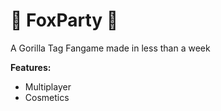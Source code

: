 # 🦊 FoxParty 🦊

A Gorilla Tag Fangame made in less than a week

**Features:**
- Multiplayer
- Cosmetics

